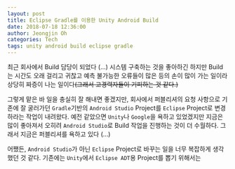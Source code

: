 ```yaml
---
layout: post
title: Eclipse Gradle를 이용한 Unity Android Build
date: 2018-07-18 12:36:00
author: Jeongjin Oh
categories: Tech
tags: unity android build eclipse gradle
---
```


최근 회사에서 Build 담당이 되었다 (...) 시스템 구축하는 것을 좋아하긴 하지만 Build는 시간도 오래 걸리고 귀찮고 예측 불가능한 오류들이 많은 등의 손이 많이 가는 일이라 상당히 짜증이 나는 일이다~~(그래서 고경력자들이 기피하는 것 같다.)~~

그렇게 맡은 바 일을 충실히 잘 해내면 좋겠지만, 회사에서 퍼블리셔의 요청 사항으로 기존에 잘 굴러가던 `Gradle`기반의 `Android Studio` Project를 `Eclipse` Project로 변경하라는 작업이 내려왔다. 예전 같았으면 `Unity`나 `Google`을 욕하고 있었겠지만 지금은 많이 좋아져서 오히려 `Android Studio`로 Build 작업을 진행하는 것이 더 수월하다. 그래서 지금은 퍼블리셔를 욕하고 있다 (...)

어쨌든, `Android Studio`가 아닌 `Eclipse` Project로 바꾸는 일을 너무 복잡하게 생각했던 것 같다. 기존에는 `Unity`에서 `Eclipse ADT`용 Project를 뽑기 위해서는 